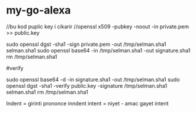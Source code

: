 # my-go-alexa
//bu kod puplic key i cikarir
//openssl x509 -pubkey -noout -in private.pem >> public.key


sudo openssl dgst -sha1 -sign private.pem -out /tmp/selman.sha1 selman.sha1
sudo openssl base64 -in /tmp/selman.sha1 -out signature.sha1
rm /tmp/selman.sha1


#verify

sudo openssl base64 -d -in signature.sha1 -out /tmp/selman.sha1
sudo openssl dgst -sha1 -verify public.key -signature /tmp/selman.sha1 selman.sha1
rm /tmp/selman.sha1

Indent = girinti prononce inndent 
intent = niyet - amac gayet intent